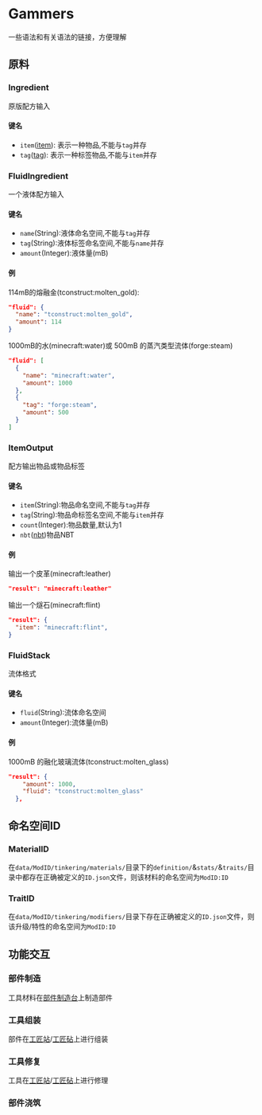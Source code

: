 # Gammers

一些语法和有关语法的链接，方便理解

## 原料

### Ingredient

原版配方输入

#### 键名

* `item`([item](https://zh.minecraft.wiki/w/Java%E7%89%88%E6%95%B0%E6%8D%AE%E5%80%BC#%E7%89%A9%E5%93%81)): 表示一种物品,不能与`tag`并存
*  `tag`([tag](https://zh.minecraft.wiki/w/%E6%A0%87%E7%AD%BE#%E7%89%A9%E5%93%81%E6%A0%87%E7%AD%BE)): 表示一种标签物品,不能与`item`并存

### FluidIngredient

一个液体配方输入

#### 键名

* `name`(String):液体命名空间,不能与`tag`并存
* `tag`(String):液体标签命名空间,不能与`name`并存
* `amount`(Integer):液体量(mB)

#### 例

114mB的熔融金(tconstruct:molten_gold):

```json
"fluid": {
  "name": "tconstruct:molten_gold",
  "amount": 114
}
```

1000mB的水(minecraft:water)或 500mB 的蒸汽类型流体(forge:steam)

```json
"fluid": [
  {
    "name": "minecraft:water",
    "amount": 1000
  },
  {
    "tag": "forge:steam",
    "amount": 500
  }
]
```

### ItemOutput

配方输出物品或物品标签

#### 键名

* `item`(String):物品命名空间,不能与`tag`并存
* `tag`(String):物品命标签名空间,不能与`item`并存
* `count`(Integer):物品数量,默认为1
* `nbt`([nbt](https://zh.minecraft.wiki/w/NBT))物品NBT

#### 例

输出一个皮革(minecraft:leather)

```json
"result": "minecraft:leather"
```

输出一个燧石(minecraft:flint)

```json
"result": {
  "item": "minecraft:flint",
}
```

### FluidStack

流体格式

#### 键名

* `fluid`(String):流体命名空间
* `amount`(Integer):流体量(mB)

#### 例

1000mB 的融化玻璃流体(tconstruct:molten_glass)

```json
"result": {
    "amount": 1000,
    "fluid": "tconstruct:molten_glass"
  },
```

## 命名空间ID

### MaterialID

在`data/ModID/tinkering/materials/`目录下的`definition/`&`stats/`&`traits/`目录中都存在正确被定义的`ID.json`文件，则该材料的命名空间为`ModID:ID`

### TraitID

在`data/ModID/tinkering/modifiers/`目录下存在正确被定义的`ID.json`文件，则该升级/特性的命名空间为`ModID:ID`

## 功能交互

### 部件制造

工具材料在[部件制造台](https://www.mcmod.cn/item/636855.html)上制造部件

### 工具组装

部件在[工匠站](https://www.mcmod.cn/item/636877.html)/[工匠砧](https://www.mcmod.cn/item/636920.html)上进行组装

### 工具修复

工具在[工匠站](https://www.mcmod.cn/item/636877.html)/[工匠砧](https://www.mcmod.cn/item/636920.html)上进行修理

### 部件浇筑